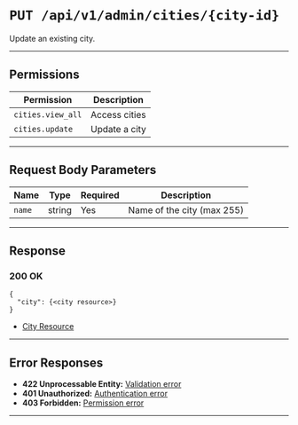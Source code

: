 # `PUT /api/v1/admin/cities/{city-id}`

Update an existing city.


---

## Permissions
| Permission         | Description         |
|--------------------|---------------------|
| `cities.view_all`  | Access cities       |
| `cities.update`    | Update a city       |

---

## Request Body Parameters
| Name     | Type    | Required | Description                        |
|----------|---------|----------|------------------------------------|
| `name`   | string  | Yes      | Name of the city (max 255)         |

---

## Response

### 200 OK
```
{
  "city": {<city resource>}
}
```
- [City Resource](city_resource.md)

---

## Error Responses
- **422 Unprocessable Entity:** [Validation error](../../_globals/validation-errors.md)
- **401 Unauthorized:** [Authentication error](../../_globals/authentication-errors.md)
- **403 Forbidden:** [Permission error](../../_globals/permission-errors.md)

---
